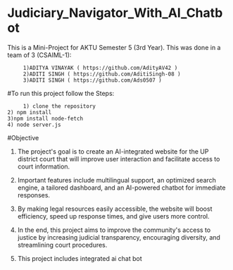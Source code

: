# Judiciary_Navigator_With_AI_Chatbot
This is a Mini-Project for AKTU Semester 5 (3rd Year). 
This was done in a team of 3 (CSAIML-1):

         1)ADITYA VINAYAK ( https://github.com/AdityAV42 )
         2)ADITI SINGH ( https://github.com/AditiSingh-08 )
         3)ADITI SINGH ( https://github.com/Ads0507 )

#To run this project follow the Steps: 

         1) clone the repository                                                                                                                                                                             2) npm install                                                                                                                                                                                      3)npm install node-fetch                                                                                                                                                                            4) node server.js

#Objective

1. The project's goal is to create an AI-integrated website for the UP district court that will improve user interaction and facilitate access to court information. 

2. Important features include multilingual support, an optimized search engine, a tailored dashboard, and an AI-powered chatbot for immediate responses.

3. By making legal resources easily accessible, the website will boost efficiency, speed up response times, and give users more control. 

4. In the end, this project aims to improve the community's access to justice by increasing judicial transparency, encouraging diversity, and streamlining court procedures.

5. This project includes integrated ai chat bot

